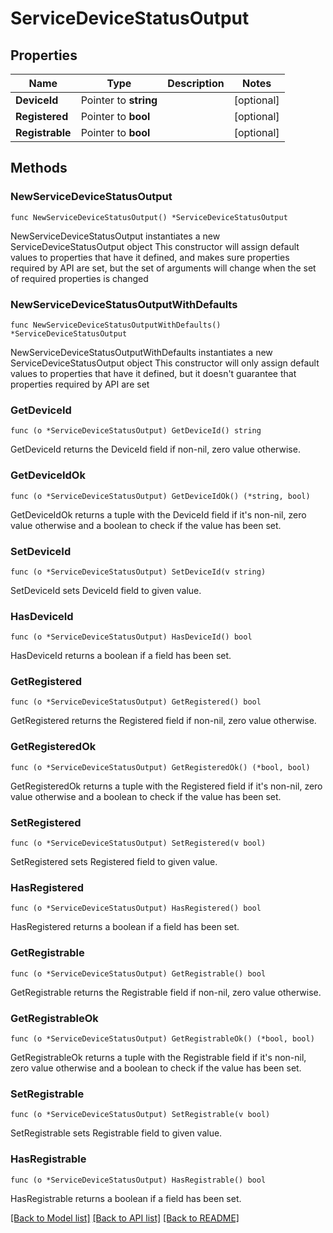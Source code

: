 # ServiceDeviceStatusOutput

## Properties

Name | Type | Description | Notes
------------ | ------------- | ------------- | -------------
**DeviceId** | Pointer to **string** |  | [optional] 
**Registered** | Pointer to **bool** |  | [optional] 
**Registrable** | Pointer to **bool** |  | [optional] 

## Methods

### NewServiceDeviceStatusOutput

`func NewServiceDeviceStatusOutput() *ServiceDeviceStatusOutput`

NewServiceDeviceStatusOutput instantiates a new ServiceDeviceStatusOutput object
This constructor will assign default values to properties that have it defined,
and makes sure properties required by API are set, but the set of arguments
will change when the set of required properties is changed

### NewServiceDeviceStatusOutputWithDefaults

`func NewServiceDeviceStatusOutputWithDefaults() *ServiceDeviceStatusOutput`

NewServiceDeviceStatusOutputWithDefaults instantiates a new ServiceDeviceStatusOutput object
This constructor will only assign default values to properties that have it defined,
but it doesn't guarantee that properties required by API are set

### GetDeviceId

`func (o *ServiceDeviceStatusOutput) GetDeviceId() string`

GetDeviceId returns the DeviceId field if non-nil, zero value otherwise.

### GetDeviceIdOk

`func (o *ServiceDeviceStatusOutput) GetDeviceIdOk() (*string, bool)`

GetDeviceIdOk returns a tuple with the DeviceId field if it's non-nil, zero value otherwise
and a boolean to check if the value has been set.

### SetDeviceId

`func (o *ServiceDeviceStatusOutput) SetDeviceId(v string)`

SetDeviceId sets DeviceId field to given value.

### HasDeviceId

`func (o *ServiceDeviceStatusOutput) HasDeviceId() bool`

HasDeviceId returns a boolean if a field has been set.

### GetRegistered

`func (o *ServiceDeviceStatusOutput) GetRegistered() bool`

GetRegistered returns the Registered field if non-nil, zero value otherwise.

### GetRegisteredOk

`func (o *ServiceDeviceStatusOutput) GetRegisteredOk() (*bool, bool)`

GetRegisteredOk returns a tuple with the Registered field if it's non-nil, zero value otherwise
and a boolean to check if the value has been set.

### SetRegistered

`func (o *ServiceDeviceStatusOutput) SetRegistered(v bool)`

SetRegistered sets Registered field to given value.

### HasRegistered

`func (o *ServiceDeviceStatusOutput) HasRegistered() bool`

HasRegistered returns a boolean if a field has been set.

### GetRegistrable

`func (o *ServiceDeviceStatusOutput) GetRegistrable() bool`

GetRegistrable returns the Registrable field if non-nil, zero value otherwise.

### GetRegistrableOk

`func (o *ServiceDeviceStatusOutput) GetRegistrableOk() (*bool, bool)`

GetRegistrableOk returns a tuple with the Registrable field if it's non-nil, zero value otherwise
and a boolean to check if the value has been set.

### SetRegistrable

`func (o *ServiceDeviceStatusOutput) SetRegistrable(v bool)`

SetRegistrable sets Registrable field to given value.

### HasRegistrable

`func (o *ServiceDeviceStatusOutput) HasRegistrable() bool`

HasRegistrable returns a boolean if a field has been set.


[[Back to Model list]](../README.md#documentation-for-models) [[Back to API list]](../README.md#documentation-for-api-endpoints) [[Back to README]](../README.md)


